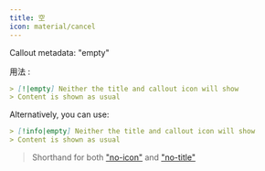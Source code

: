 ```yaml
---
title: 空
icon: material/cancel
---
```


Callout metadata: "empty"

用法 :

```md
> [!|empty] Neither the title and callout icon will show
> Content is shown as usual
```

Alternatively, you can use:

```md
> [!info|empty] Neither the title and callout icon will show
> Content is shown as usual
```
> Shorthand for both ["no-icon"](../icon-styling/page-1.md)
> and ["no-title"](../title-styling/page-1.md)

